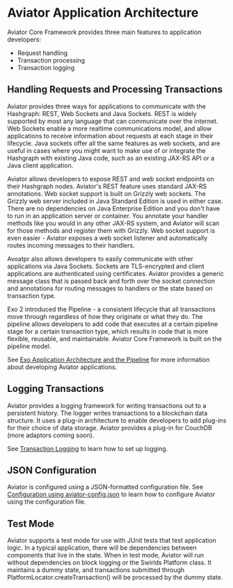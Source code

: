 Aviator Application Architecture
============================
Aviator Core Framework provides three main features to application developers:
* Request handling
* Transaction processing
* Transaction logging

## Handling Requests and Processing Transactions
Aviator provides three ways for applications to communicate with the Hashgraph:  REST, Web Sockets and Java Sockets.  REST is widely supported by most any language that can communicate over the internet.  Web Sockets enable a more realtime communications model, and allow applications to receive information about requests at each stage in their lifecycle.  Java sockets offer all the same features as web sockets, and are useful in cases where you might want to make use of or integrate the Hashgraph with existing Java code, such as an existing JAX-RS API or a Java client application.

Aviator allows developers to expose REST and web socket endpoints on their Hashgraph nodes.  Aviator's REST feature uses standard JAX-RS annotations.  Web socket support is built on Grizzly web sockets.  The Grizzly web server included in Java Standard Edition is used in either case.  There are no dependencies on Java Enterprise Edition and you don't have to run in an application server or container.  You annotate your handler methods like you would in any other JAX-RS system, and Aviator will scan for those methods and register them with Grizzly.  Web socket support is even easier - Aviator exposes a web socket listener and automatically routes incoming messages to their handlers.

Avoatpr also allows developers to easily communicate with other applications via Java Sockets.  Sockets are TLS-encrypted and client applications are authenticated using certificates.  Aviator provides a generic message class that is passed back and forth over the socket connection and annotations for routing messages to handlers or the state based on transaction type.

Exo 2 introduced the Pipeline - a consistent lifecycle that all transactions move through regardless of how they originate or what they do.  The pipeline allows developers to add code that executes at a certain pipeline stage for a certain transaction type, which results in code that is more flexible, reusable, and maintainable.  Aviator Core Framework is built on the pipeline model.

See [Exo Application Architecture and the Pipeline](Pipeline.md) for more information about developing Aviator applications.

## Logging Transactions
Aviator provides a logging framework for writing transactions out to a persistent history.  The logger writes transactions to a blockchain data structure.  It uses a plug-in architecture to enable developers to add plug-ins for their choice of data storage.  Aviator provides a plug-in for CouchDB (more adaptors coming soon).

See [Transaction Logging](TransactionLogging.md) to learn how to set up logging. 

## JSON Configuration
Aviator is configured using a JSON-formatted configuration file.  See [Configuration using aviator-config.json](JSONConfig.md) to learn how to configure Aviator using the configuration file.

## Test Mode
Aviator supports a test mode for use with JUnit tests that test application logic.  In a typical application, there will be dependencies between components that live in the state.  When in test mode, Aviator will run without dependencies on block logging or the Swirlds Platform class.  It maintains a dummy state, and transactions submitted through PlatformLocator.createTransaction() will be processed by the dummy state.
